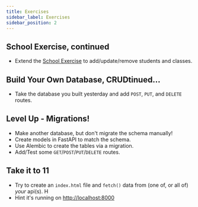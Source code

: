 ```yaml
---
title: Exercises
sidebar_label: Exercises
sidebar_position: 2
---
```


<!-- markdownlint-disable no-inline-html no-trailing-punctuation -->

## School Exercise, continued

- Extend the [School Exercise](/docs/exercises/fastapi-psql/) to add/update/remove students and classes.

## Build Your Own Database, CRUDtinued...

- Take the database you built yesterday and add `POST`, `PUT`, and `DELETE` routes.

## Level Up - Migrations!

- Make another database, but don't migrate the schema manually!
- Create models in FastAPI to match the schema.
- Use Alembic to create the tables via a migration.
- Add/Test some `GET`/`POST`/`PUT`/`DELETE` routes.

## Take it to 11

- Try to create an `index.html` file and `fetch()` data from (one of, or all of) _your_ api(s). H
- Hint it's running on [http://localhost:8000](http://localhost:8000)
